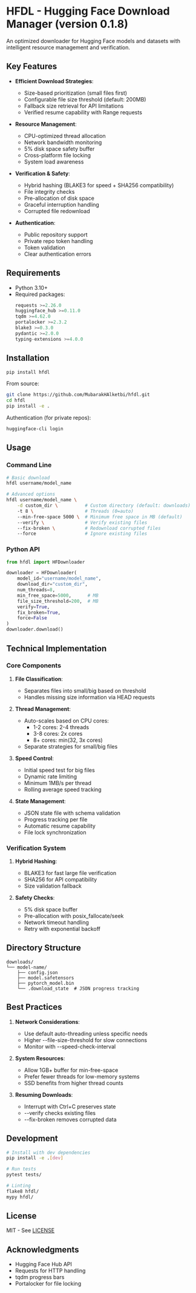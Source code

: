 # HFDL - Hugging Face Download Manager (version 0.1.8)

An optimized downloader for Hugging Face models and datasets with intelligent resource management and verification.

## Key Features

- **Efficient Download Strategies**:
  - Size-based prioritization (small files first)
  - Configurable file size threshold (default: 200MB)
  - Fallback size retrieval for API limitations
  - Verified resume capability with Range requests

- **Resource Management**:
  - CPU-optimized thread allocation
  - Network bandwidth monitoring
  - 5% disk space safety buffer
  - Cross-platform file locking
  - System load awareness

- **Verification & Safety**:
  - Hybrid hashing (BLAKE3 for speed + SHA256 compatibility)
  - File integrity checks
  - Pre-allocation of disk space
  - Graceful interruption handling
  - Corrupted file redownload

- **Authentication**:
  - Public repository support
  - Private repo token handling
  - Token validation
  - Clear authentication errors

## Requirements

- Python 3.10+
- Required packages:
  ```python
  requests >=2.26.0
  huggingface_hub >=0.11.0
  tqdm >=4.62.0
  portalocker >=2.3.2
  blake3 >=0.3.0
  pydantic >=2.0.0
  typing-extensions >=4.0.0
  ```

## Installation

```bash
pip install hfdl
```

From source:
```bash
git clone https://github.com/MubarakHAlketbi/hfdl.git
cd hfdl
pip install -e .
```

Authentication (for private repos):
```bash
huggingface-cli login
```

## Usage

### Command Line

```bash
# Basic download
hfdl username/model_name

# Advanced options
hfdl username/model_name \
    -d custom_dir \          # Custom directory (default: downloads)
    -t 8 \                   # Threads (0=auto)
    --min-free-space 5000 \  # Minimum free space in MB (default)
    --verify \               # Verify existing files
    --fix-broken \           # Redownload corrupted files
    --force                  # Ignore existing files
```

### Python API

```python
from hfdl import HFDownloader

downloader = HFDownloader(
    model_id="username/model_name",
    download_dir="custom_dir",
    num_threads=8,
    min_free_space=5000,      # MB
    file_size_threshold=200,  # MB
    verify=True,
    fix_broken=True,
    force=False
)
downloader.download()
```

## Technical Implementation

### Core Components

1. **File Classification**:
   - Separates files into small/big based on threshold
   - Handles missing size information via HEAD requests

2. **Thread Management**:
   - Auto-scales based on CPU cores:
     - 1-2 cores: 2-4 threads
     - 3-8 cores: 2x cores
     - 8+ cores: min(32, 3x cores)
   - Separate strategies for small/big files

3. **Speed Control**:
   - Initial speed test for big files
   - Dynamic rate limiting
   - Minimum 1MB/s per thread
   - Rolling average speed tracking

4. **State Management**:
   - JSON state file with schema validation
   - Progress tracking per file
   - Automatic resume capability
   - File lock synchronization

### Verification System

1. **Hybrid Hashing**:
   - BLAKE3 for fast large file verification
   - SHA256 for API compatibility
   - Size validation fallback

2. **Safety Checks**:
   - 5% disk space buffer
   - Pre-allocation with posix_fallocate/seek
   - Network timeout handling
   - Retry with exponential backoff

## Directory Structure

```
downloads/
└── model-name/
    ├── config.json
    ├── model.safetensors
    ├── pytorch_model.bin
    └── .download_state  # JSON progress tracking
```

## Best Practices

1. **Network Considerations**:
   - Use default auto-threading unless specific needs
   - Higher --file-size-threshold for slow connections
   - Monitor with --speed-check-interval

2. **System Resources**:
   - Allow 1GB+ buffer for min-free-space
   - Prefer fewer threads for low-memory systems
   - SSD benefits from higher thread counts

3. **Resuming Downloads**:
   - Interrupt with Ctrl+C preserves state
   - --verify checks existing files
   - --fix-broken removes corrupted data

## Development

```bash
# Install with dev dependencies
pip install -e .[dev]

# Run tests
pytest tests/

# Linting
flake8 hfdl/
mypy hfdl/
```

## License

MIT - See [LICENSE](LICENSE)

## Acknowledgments

- Hugging Face Hub API
- Requests for HTTP handling
- tqdm progress bars
- Portalocker for file locking